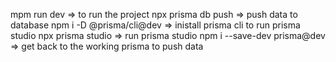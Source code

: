 mpm run dev => to run the project
npx prisma db push => push data to database
npm i -D @prisma/cli@dev => inistall prisma cli to run prisma studio
npx prisma studio => run prisma studio
npm i --save-dev prisma@dev => get back to the working prisma to push data